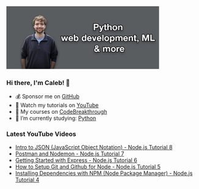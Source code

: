 <img src="github-cover-photo-my-face.jpg" width="400px" />

### Hi there, I'm Caleb! 🍛

- 💰 Sponsor me on [GitHub](https://github.com/sponsors/CalebCurry)
- 🎥 Watch my tutorials on [YouTube](https://www.youtube.com/calebthevideomaker2)
- 📗 My courses on [CodeBreakthrough](https://www.codebreakthrough.com)
- 🤔 I’m currently studying: [Python](https://www.youtube.com/watch?v=s3IvdkCq2_c&t=4254s)

### Latest YouTube Videos
<!-- YOUTUBE:START -->
- [Intro to JSON &lpar;JavaScript Object Notation&rpar; - Node.js Tutorial 8](https://www.youtube.com/watch?v=ppL0g2WcK1A)
- [Postman and Nodemon - Node.js Tutorial 7](https://www.youtube.com/watch?v=rkkL3Y4WAWs)
- [Getting Started with Express - Node.js Tutorial 6](https://www.youtube.com/watch?v=EGC90DxUxYQ)
- [How to Setup Git and Github for Node - Node.js Tutorial 5](https://www.youtube.com/watch?v=UwpnyY_bDvU)
- [Installing Dependencies with NPM &lpar;Node Package Manager&rpar; - Node.js Tutorial 4](https://www.youtube.com/watch?v=oQSlatfD_gw)
<!-- YOUTUBE:END -->
